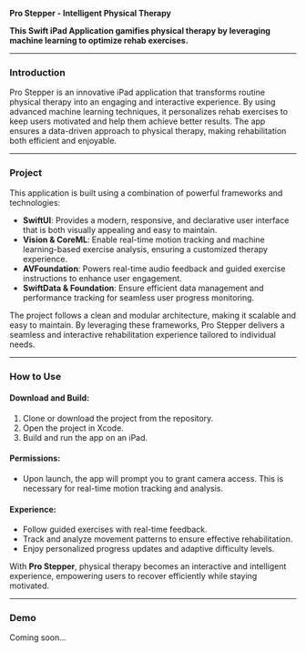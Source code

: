 **Pro Stepper - Intelligent Physical Therapy**

**This Swift iPad Application gamifies physical therapy by leveraging machine learning to optimize rehab exercises.**

---

### **Introduction**

Pro Stepper is an innovative iPad application that transforms routine physical therapy into an engaging and interactive experience. By using advanced machine learning techniques, it personalizes rehab exercises to keep users motivated and help them achieve better results. The app ensures a data-driven approach to physical therapy, making rehabilitation both efficient and enjoyable.

---

### **Project**

This application is built using a combination of powerful frameworks and technologies:

- **SwiftUI**: Provides a modern, responsive, and declarative user interface that is both visually appealing and easy to maintain.
- **Vision & CoreML**: Enable real-time motion tracking and machine learning-based exercise analysis, ensuring a customized therapy experience.
- **AVFoundation**: Powers real-time audio feedback and guided exercise instructions to enhance user engagement.
- **SwiftData & Foundation**: Ensure efficient data management and performance tracking for seamless user progress monitoring.

The project follows a clean and modular architecture, making it scalable and easy to maintain. By leveraging these frameworks, Pro Stepper delivers a seamless and interactive rehabilitation experience tailored to individual needs.

---

### **How to Use**

#### **Download and Build:**
1. Clone or download the project from the repository.
2. Open the project in Xcode.
3. Build and run the app on an iPad.

#### **Permissions:**
- Upon launch, the app will prompt you to grant camera access. This is necessary for real-time motion tracking and analysis.

#### **Experience:**
- Follow guided exercises with real-time feedback.
- Track and analyze movement patterns to ensure effective rehabilitation.
- Enjoy personalized progress updates and adaptive difficulty levels.

With **Pro Stepper**, physical therapy becomes an interactive and intelligent experience, empowering users to recover efficiently while staying motivated.

---

### **Demo**

Coming soon...


